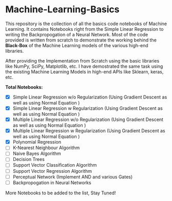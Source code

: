 # Machine-Learning-Basics

This repository is the collection of all the basics code notebooks of Machine Learning. It contains Notebooks right from the Simple Linear Regression to writing the Backpropogation of a Neural Network.
Most of the code provided is written from scratch to demonstrate the working behind the **Black-Box** of the Machine Learning models of the various high-end libraries.

After providing the Implementation from Scratch using the basic libraries like NumPy, SciPy, Matplotlib, etc. I have demostrated the same task using the existing Machine Learning Models in high-end APIs like Sklearn, keras, etc.

**Total Notebooks:**
- [x] Simple Linear Regression w/o Regularization (Using Gradient Descent as well as using Normal Equation )
- [x] Simple Linear Regression w Regularization (Using Gradient Descent as well as using Normal Equation )
- [x] Multiple Linear Regression w/o Regularization (Using Gradient Descent as well as using Normal Equation )
- [x] Multiple Linear Regression w Regularization (Using Gradient Descent as well as using Normal Equation )
- [x] Polynomial Regression
- [ ] K-Nearest Neighbour Algorithm
- [ ] Naive Bayes Algorithm
- [ ] Decision Trees
- [ ] Support Vector Classification Algorithm
- [ ] Support Vector Regression Algorithm
- [ ] Perceptual Network (Implement AND and various Gates)
- [ ] Backpropogation in Neural Networks

More Notebooks to be added to the list, Stay Tuned!
